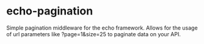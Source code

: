 # echo-pagination
Simple pagination middleware for the echo framework. Allows for the usage of url parameters like ?page=1&amp;size=25 to paginate data on your API.
